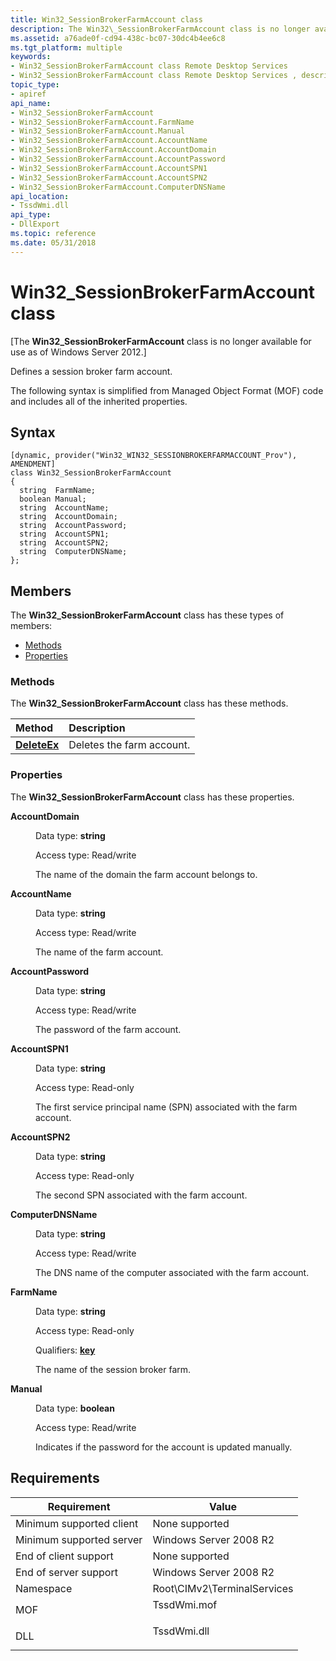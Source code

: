 ```yaml
---
title: Win32_SessionBrokerFarmAccount class
description: The Win32\_SessionBrokerFarmAccount class is no longer available for use as of Windows Server 2012.
ms.assetid: a76ade0f-cd94-438c-bc07-30dc4b4ee6c8
ms.tgt_platform: multiple
keywords:
- Win32_SessionBrokerFarmAccount class Remote Desktop Services
- Win32_SessionBrokerFarmAccount class Remote Desktop Services , described
topic_type:
- apiref
api_name:
- Win32_SessionBrokerFarmAccount
- Win32_SessionBrokerFarmAccount.FarmName
- Win32_SessionBrokerFarmAccount.Manual
- Win32_SessionBrokerFarmAccount.AccountName
- Win32_SessionBrokerFarmAccount.AccountDomain
- Win32_SessionBrokerFarmAccount.AccountPassword
- Win32_SessionBrokerFarmAccount.AccountSPN1
- Win32_SessionBrokerFarmAccount.AccountSPN2
- Win32_SessionBrokerFarmAccount.ComputerDNSName
api_location:
- TssdWmi.dll
api_type:
- DllExport
ms.topic: reference
ms.date: 05/31/2018
---
```


# Win32\_SessionBrokerFarmAccount class

\[The **Win32\_SessionBrokerFarmAccount** class is no longer available for use as of Windows Server 2012.\]

Defines a session broker farm account.

The following syntax is simplified from Managed Object Format (MOF) code and includes all of the inherited properties.

## Syntax

``` syntax
[dynamic, provider("Win32_WIN32_SESSIONBROKERFARMACCOUNT_Prov"), AMENDMENT]
class Win32_SessionBrokerFarmAccount
{
  string  FarmName;
  boolean Manual;
  string  AccountName;
  string  AccountDomain;
  string  AccountPassword;
  string  AccountSPN1;
  string  AccountSPN2;
  string  ComputerDNSName;
};
```

## Members

The **Win32\_SessionBrokerFarmAccount** class has these types of members:

-   [Methods](#methods)
-   [Properties](#properties)

### Methods

The **Win32\_SessionBrokerFarmAccount** class has these methods.



| Method                                                      | Description                          |
|:------------------------------------------------------------|:-------------------------------------|
| [**DeleteEx**](deleteex-win32-sessionbrokerfarmaccount.md) | Deletes the farm account.<br/> |



 

### Properties

The **Win32\_SessionBrokerFarmAccount** class has these properties.

<dl> <dt>

**AccountDomain**
</dt> <dd> <dl> <dt>

Data type: **string**
</dt> <dt>

Access type: Read/write
</dt> </dl>

The name of the domain the farm account belongs to.

</dd> <dt>

**AccountName**
</dt> <dd> <dl> <dt>

Data type: **string**
</dt> <dt>

Access type: Read/write
</dt> </dl>

The name of the farm account.

</dd> <dt>

**AccountPassword**
</dt> <dd> <dl> <dt>

Data type: **string**
</dt> <dt>

Access type: Read/write
</dt> </dl>

The password of the farm account.

</dd> <dt>

**AccountSPN1**
</dt> <dd> <dl> <dt>

Data type: **string**
</dt> <dt>

Access type: Read-only
</dt> </dl>

The first service principal name (SPN) associated with the farm account.

</dd> <dt>

**AccountSPN2**
</dt> <dd> <dl> <dt>

Data type: **string**
</dt> <dt>

Access type: Read-only
</dt> </dl>

The second SPN associated with the farm account.

</dd> <dt>

**ComputerDNSName**
</dt> <dd> <dl> <dt>

Data type: **string**
</dt> <dt>

Access type: Read/write
</dt> </dl>

The DNS name of the computer associated with the farm account.

</dd> <dt>

**FarmName**
</dt> <dd> <dl> <dt>

Data type: **string**
</dt> <dt>

Access type: Read-only
</dt> <dt>

Qualifiers: [**key**](/windows/desktop/WmiSdk/key-qualifier)
</dt> </dl>

The name of the session broker farm.

</dd> <dt>

**Manual**
</dt> <dd> <dl> <dt>

Data type: **boolean**
</dt> <dt>

Access type: Read/write
</dt> </dl>

Indicates if the password for the account is updated manually.

</dd> </dl>

## Requirements



| Requirement | Value |
|-------------------------------------|----------------------------------------------------------------------------------------|
| Minimum supported client<br/> | None supported<br/>                                                              |
| Minimum supported server<br/> | Windows Server 2008 R2<br/>                                                      |
| End of client support<br/>    | None supported<br/>                                                              |
| End of server support<br/>    | Windows Server 2008 R2<br/>                                                      |
| Namespace<br/>                | Root\\CIMv2\\TerminalServices<br/>                                               |
| MOF<br/>                      | <dl> <dt>TssdWmi.mof</dt> </dl> |
| DLL<br/>                      | <dl> <dt>TssdWmi.dll</dt> </dl> |



 

